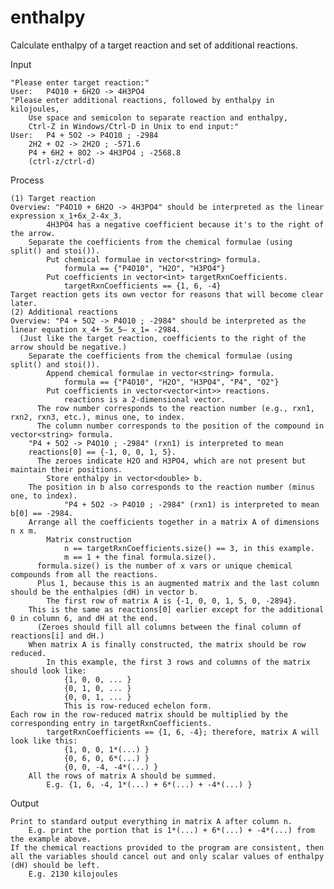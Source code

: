 # enthalpy
Calculate enthalpy of a target reaction and set of additional reactions.


Input

	"Please enter target reaction:"
	User: 	P4O10 + 6H2O -> 4H3PO4 
	"Please enter additional reactions, followed by enthalpy in kilojoules, 
		Use space and semicolon to separate reaction and enthalpy, 
		Ctrl-Z in Windows/Ctrl-D in Unix to end input:"
	User: 	P4 + 5O2 -> P4O10 ; -2984
		2H2 + O2 -> 2H2O ; -571.6
		P4 + 6H2 + 8O2 -> 4H3PO4 ; -2568.8
		(ctrl-z/ctrl-d)


Process

	(1) Target reaction 
    Overview: "P4O10 + 6H2O -> 4H3PO4" should be interpreted as the linear expression x_1+6x_2-4x_3.
			4H3PO4 has a negative coefficient because it's to the right of the arrow.
		Separate the coefficients from the chemical formulae (using split() and stoi()).
			Put chemical formulae in vector<string> formula.
				formula == {"P4O10", "H2O", "H3PO4"}
			Put coefficients in vector<int> targetRxnCoefficients.
				targetRxnCoefficients == {1, 6, -4}
    Target reaction gets its own vector for reasons that will become clear later.
	(2) Additional reactions 
    Overview: "P4 + 5O2 -> P4O10 ; -2984" should be interpreted as the linear equation x_4+ 5x_5– x_1= -2984.
      (Just like the target reaction, coefficients to the right of the arrow should be negative.)
		Separate the coefficients from the chemical formulae (using split() and stoi()).
			Append chemical formulae in vector<string> formula. 
				formula == {"P4O10", "H2O", "H3PO4", "P4", "O2"}
			Put coefficients in vector<vector<int>> reactions. 
				reactions is a 2-dimensional vector. 
          The row number corresponds to the reaction number (e.g., rxn1, rxn2, rxn3, etc.), minus one, to index.
          The column number corresponds to the position of the compound in vector<string> formula.
        "P4 + 5O2 -> P4O10 ; -2984" (rxn1) is interpreted to mean 
        reactions[0] == {-1, 0, 0, 1, 5}.
          The zeroes indicate H2O and H3PO4, which are not present but maintain their positions.
			Store enthalpy in vector<double> b.
        The position in b also corresponds to the reaction number (minus one, to index).
				"P4 + 5O2 -> P4O10 ; -2984" (rxn1) is interpreted to mean b[0] == -2984.
		Arrange all the coefficients together in a matrix A of dimensions n x m. 
			Matrix construction
				n == targetRxnCoefficients.size() == 3, in this example.
				m == 1 + the final formula.size().
          formula.size() is the number of x vars or unique chemical compounds from all the reactions.
          Plus 1, because this is an augmented matrix and the last column should be the enthalpies (dH) in vector b.
			The first row of matrix A is {-1, 0, 0, 1, 5, 0, -2894}.
        This is the same as reactions[0] earlier except for the additional 0 in column 6, and dH at the end.
          (Zeroes should fill all columns between the final column of reactions[i] and dH.)
		When matrix A is finally constructed, the matrix should be row reduced.
			In this example, the first 3 rows and columns of the matrix should look like:
				{1, 0, 0, ... }
				{0, 1, 0, ... }
				{0, 0, 1, ... }
				This is row-reduced echelon form. 
    Each row in the row-reduced matrix should be multiplied by the corresponding entry in targetRxnCoefficients.
			targetRxnCoefficients == {1, 6, -4}; therefore, matrix A will look like this: 
				{1, 0, 0, 1*(...) }
				{0, 6, 0, 6*(...) }
				{0, 0, -4, -4*(...) }
		All the rows of matrix A should be summed.
			E.g. {1, 6, -4, 1*(...) + 6*(...) + -4*(...) }
			
			
Output

	Print to standard output everything in matrix A after column n.
		E.g. print the portion that is 1*(...) + 6*(...) + -4*(...) from the example above.
	If the chemical reactions provided to the program are consistent, then all the variables should cancel out and only scalar values of enthalpy (dH) should be left.
		E.g. 2130 kilojoules
